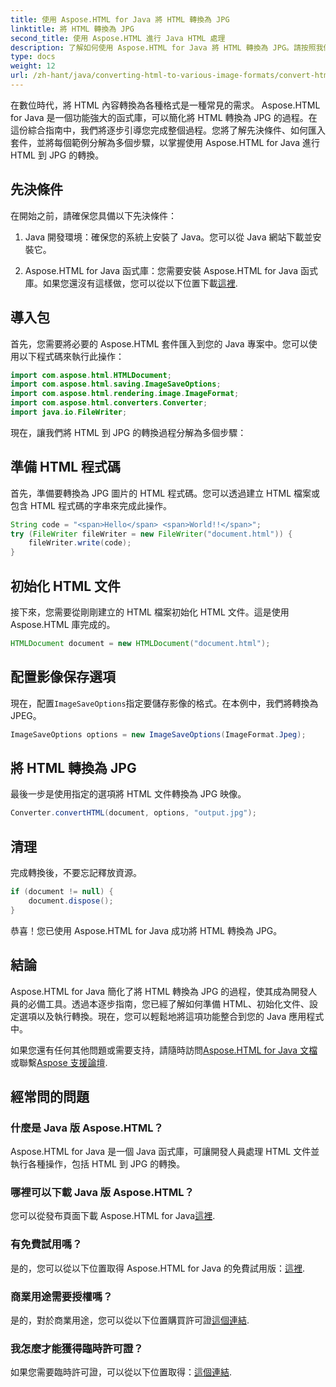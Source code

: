 ```yaml
---
title: 使用 Aspose.HTML for Java 將 HTML 轉換為 JPG
linktitle: 將 HTML 轉換為 JPG
second_title: 使用 Aspose.HTML 進行 Java HTML 處理
description: 了解如何使用 Aspose.HTML for Java 將 HTML 轉換為 JPG。請按照我們的逐步指南進行 HTML 到 JPG 的無縫轉換。
type: docs
weight: 12
url: /zh-hant/java/converting-html-to-various-image-formats/convert-html-to-jpg/
---
```


在數位時代，將 HTML 內容轉換為各種格式是一種常見的需求。 Aspose.HTML for Java 是一個功能強大的函式庫，可以簡化將 HTML 轉換為 JPG 的過程。在這份綜合指南中，我們將逐步引導您完成整個過程。您將了解先決條件、如何匯入套件，並將每個範例分解為多個步驟，以掌握使用 Aspose.HTML for Java 進行 HTML 到 JPG 的轉換。

## 先決條件

在開始之前，請確保您具備以下先決條件：

1. Java 開發環境：確保您的系統上安裝了 Java。您可以從 Java 網站下載並安裝它。

2.  Aspose.HTML for Java 函式庫：您需要安裝 Aspose.HTML for Java 函式庫。如果您還沒有這樣做，您可以從以下位置下載[這裡](https://releases.aspose.com/html/java/).

## 導入包

首先，您需要將必要的 Aspose.HTML 套件匯入到您的 Java 專案中。您可以使用以下程式碼來執行此操作：

```java
import com.aspose.html.HTMLDocument;
import com.aspose.html.saving.ImageSaveOptions;
import com.aspose.html.rendering.image.ImageFormat;
import com.aspose.html.converters.Converter;
import java.io.FileWriter;
```

現在，讓我們將 HTML 到 JPG 的轉換過程分解為多個步驟：

## 準備 HTML 程式碼

首先，準備要轉換為 JPG 圖片的 HTML 程式碼。您可以透過建立 HTML 檔案或包含 HTML 程式碼的字串來完成此操作。

```java
String code = "<span>Hello</span> <span>World!!</span>";
try (FileWriter fileWriter = new FileWriter("document.html")) {
    fileWriter.write(code);
}
```

## 初始化 HTML 文件

接下來，您需要從剛剛建立的 HTML 檔案初始化 HTML 文件。這是使用 Aspose.HTML 庫完成的。

```java
HTMLDocument document = new HTMLDocument("document.html");
```

## 配置影像保存選項

現在，配置`ImageSaveOptions`指定要儲存影像的格式。在本例中，我們將轉換為 JPEG。

```java
ImageSaveOptions options = new ImageSaveOptions(ImageFormat.Jpeg);
```

## 將 HTML 轉換為 JPG

最後一步是使用指定的選項將 HTML 文件轉換為 JPG 映像。

```java
Converter.convertHTML(document, options, "output.jpg");
```

## 清理

完成轉換後，不要忘記釋放資源。

```java
if (document != null) {
    document.dispose();
}
```

恭喜！您已使用 Aspose.HTML for Java 成功將 HTML 轉換為 JPG。

## 結論

Aspose.HTML for Java 簡化了將 HTML 轉換為 JPG 的過程，使其成為開發人員的必備工具。透過本逐步指南，您已經了解如何準備 HTML、初始化文件、設定選項以及執行轉換。現在，您可以輕鬆地將這項功能整合到您的 Java 應用程式中。

如果您還有任何其他問題或需要支持，請隨時訪問[Aspose.HTML for Java 文檔](https://reference.aspose.com/html/java/)或聯繫[Aspose 支援論壇](https://forum.aspose.com/).

## 經常問的問題

### 什麼是 Java 版 Aspose.HTML？
Aspose.HTML for Java 是一個 Java 函式庫，可讓開發人員處理 HTML 文件並執行各種操作，包括 HTML 到 JPG 的轉換。

### 哪裡可以下載 Java 版 Aspose.HTML？
您可以從發布頁面下載 Aspose.HTML for Java[這裡](https://releases.aspose.com/html/java/).

### 有免費試用嗎？
是的，您可以從以下位置取得 Aspose.HTML for Java 的免費試用版：[這裡](https://releases.aspose.com/).

### 商業用途需要授權嗎？
是的，對於商業用途，您可以從以下位置購買許可證[這個連結](https://purchase.aspose.com/buy).

### 我怎麼才能獲得臨時許可證？
如果您需要臨時許可證，可以從以下位置取得：[這個連結](https://purchase.aspose.com/temporary-license/).